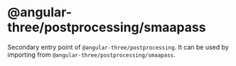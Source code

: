 # @angular-three/postprocessing/smaapass

Secondary entry point of `@angular-three/postprocessing`. It can be used by importing from `@angular-three/postprocessing/smaapass`.
